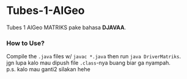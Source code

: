 # Tubes-1-AlGeo
Tubes 1 AlGeo MATRIKS pake bahasa **DJAVAA**.

### How to Use?
Compile the `.java` files w/ `javac *.java` then run `java DriverMatriks`.  
jgn lupa kalo mau dipush file `.class`-nya buang biar ga nyampah.  
p.s. kalo mau ganti2 silakan hehe
